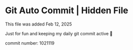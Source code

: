 # Git Auto Commit | Hidden File

This file was added Feb 12, 2025

Just for fun and keeping my daily git commit active 🤪

commit number: 1021119

